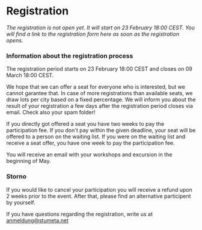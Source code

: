 # Registration

*The registration is not open yet. It will start on 23 February 18:00 CEST. You will find a link to the registration form here as soon as the registration opens.*

### Information about the registration process
The registration period starts on 23 February 18:00 CEST and closes on 09 March 18:00 CEST. 

We hope that we can offer a seat for everyone who is interested, but we cannot garantee that. In case of more registrations than available seats, we draw lots per city based on a fixed percentage. We will inform you about the result of your registration a few days after the registration period closes via email. Check also your spam folder!

If you directly got offered a seat you have two weeks to pay the participation fee. If you don't pay within the given deadline, your seat will be offered to a person on the waiting list. If you were on the waiting list and receive a seat offer, you have one week to pay the participation fee. 

You will receive an email with your workshops and excursion in the beginning of May. 

### Storno

If you would like to cancel your participation you will receive a refund upon 2 weeks prior to the event. After that, please find an alternative participent by yourself.

If you have questions regarding the registration, write us at [anmeldung@stumeta.net](mailto:anmeldung@stumeta.net)
